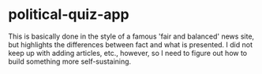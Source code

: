 # political-quiz-app

This is basically done in the style of a famous 'fair and balanced' news site, but highlights the differences between fact and what is presented. I did not keep up with adding articles, etc., however, so I need to figure out how to build something more self-sustaining.
